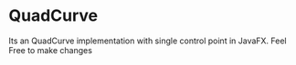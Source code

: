 # QuadCurve

Its an QuadCurve implementation with single control point in JavaFX.
Feel Free to make changes
